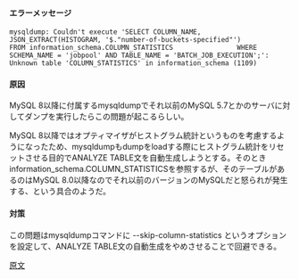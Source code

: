 #### エラーメッセージ

    mysqldump: Couldn't execute 'SELECT COLUMN_NAME,                       JSON_EXTRACT(HISTOGRAM, '$."number-of-buckets-specified"')                FROM information_schema.COLUMN_STATISTICS                WHERE SCHEMA_NAME = 'jobpool' AND TABLE_NAME = 'BATCH_JOB_EXECUTION';': Unknown table 'COLUMN_STATISTICS' in information_schema (1109)

#### 原因

MySQL 8以降に付属するmysqldumpでそれ以前のMySQL 5.7とかのサーバに対してダンプを実行したらこの問題が起こるらしい。

MySQL 8以降ではオプティマイザがヒストグラム統計というものを考慮するようになったため、mysqldumpもdumpをloadする際にヒストグラム統計をリセットさせる目的でANALYZE TABLE文を自動生成しようとする。そのときinformation_schema.COLUMN_STATISTICSを参照するが、そのテーブルがあるのはMySQL 8.0以降なのでそれ以前のバージョンのMySQLだと怒られが発生する、という具合のようだ。

#### 対策

この問題はmysqldumpコマンドに --skip-column-statistics というオプションを設定して、ANALYZE TABLE文の自動生成をやめさせることで回避できる。

[原文](https://blog.pinkumohikan.com/entry/mysqldump-disable-column-statistics)